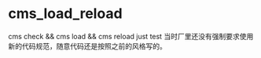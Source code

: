 # cms_load_reload
cms check &amp;&amp; cms load &amp;&amp; cms reload
just test
当时厂里还没有强制要求使用新的代码规范，随意代码还是按照之前的风格写的。
